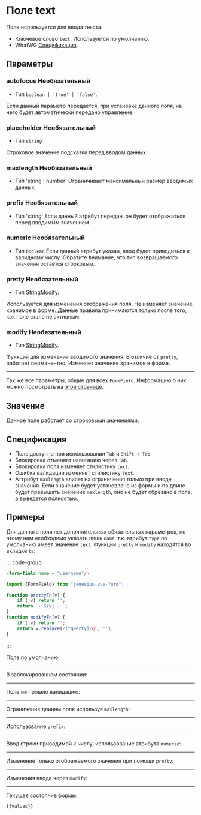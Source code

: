 <script setup>
import {FormField, Form, useFormValues} from '../../../src';

const form = new Form();
const values = useFormValues(form);

function prettyFn(v) {
    if (!v) return '';
    return `- ${v} - `;
}
function modifyFn(v) {
    if (!v) return '';
    return v.replace(/[^qwerty]/gi, '');
}

</script>

# Поле text

Поле используется для ввода текста.

- Ключевое слово `text`. Используется по умолчанию.
- WhatWG [Спецификация](https://html.spec.whatwg.org/multipage/input.html#text-(type=text)-state-and-search-state-(type=search)).

## Параметры

### autofocus <Badge type = "info">Необязательный</Badge>

- Тип `boolean | 'true' | 'false'`.

Если данный параметр передаётся, при установке данного поля, на него будет автоматически передано управление.

### placeholder <Badge type = "info">Необязательный</Badge>
- Тип `string`

Строковое значение подсказки перед вводом данных.

### maxlength <Badge type = "info">Необязательный</Badge>
- Тип 'string | number'
Ограничивает максимальный размер вводимых данных.

### prefix <Badge type = "info">Необязательный</Badge>
- Тип 'string'
Если данный атрибут передан, он будет отображаться перед вводимым значением.

### numeric <Badge type = "info">Необязательный</Badge>
- Тип `boolean`
Если данный атрибут указан, ввод будет приводиться к валидному числу. Обратите внимание,
что тип возвращаемого значения остаётся строковым.

### pretty <Badge type = "info">Необязательный</Badge>
- Тип [StringModify](./../guide/types#StringModify).

Используется для изменения отображения поля. Не изменяет значение, хранимое в форме.
Данные правила принимаются только после того, как поле стало не активным.

### modify <Badge type = "info">Необязательный</Badge>
- Тип [StringModify](./../guide/types#StringModify).

Функция для изменения вводимого значения. В отличие от `pretty`, работает перманентно.
Изменяет значение хранимое в форме.

____ 

Так же все параметры, общие для всех `FormField`. Информацию о них можно посмотреть на [этой странице](./form-field.md#params).

## Значение

Данное поле работает со строковыми значениями.

## Спецификация

- Поле доступно при использовании `Tab` и `Shift + Tab`.
- Блокировка отменяет навигацию через `Tab`.
- Блокировка поля изменяет стилистику `text`.
- Ошибка валидации изменяет стилистику `text`.
- Аттрибут `maxlength` влияет на ограничения только при вводе значения. Если значение 
будет установлено из формы и по длине будет превышать значение `maxlength`, оно не будет
обрезано в поле, а выведется полностью.


## Примеры


Для данного поля нет дополнительных обязательных параметров, по этому нам необходимо
указать лишь `name`, т.к. атрибут `type` по умолчанию имеет значение `text`. Функции `pretty` 
и `modify` находятся во вкладке `ts`:

::: code-group
```html
<form-field name = "username"/>
```

```ts
import {FormField} from "jenesius-vue-form";

function prettyFn(v) {
	if (!v) return '';
	return `- ${v} - `;
}
function modifyFn(v) {
	if (!v) return '';
	return v.replace(/[^qwerty]/gi, '');
}
```
:::

Поле по умолчанию:
<FormField name = "username" label = "Введите Username" />

____

В заблокированном состоянии:
<FormField disabled  name = "username" label = "Заблокированное" />

____

Поле не прошло валидацию:
<FormField :errors = "['The password is too simple']"  name = "username" label = "С ошибкой" />

____

Ограничение длинны поля используя `maxlength`:
<FormField name = "username" label = "Введите Длинне 5" maxlength = 5 />

____

Использование `prefix`:
<FormField name = "username" label = "Введите значение" prefix = "username:" />

____

Ввод строки приводимой к числу, использование атрибута `numeric`:
<FormField name = "username" label = "Введите значение" numeric />

____

Изменение только отображаемого значения при помощи `pretty`:
<FormField name = "username" label = "Ввод красивого значения" :pretty = "prettyFn" />

____ 
Изменения ввода через `modify`:
<FormField name = "username" label = "Используй только q w e r t y" :modify = "modifyFn" />

----
Текущее состояние формы:
```ts-vue
{{values}}
```